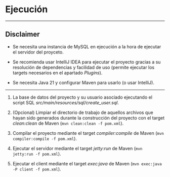 # Ejecución

---

## Disclaimer

- Se necesita una instancia de MySQL en ejecución a la hora de ejecutar el servidor del proyceto.

- Se recomienda usar IntelliJ IDEA para ejecutar el proyecto gracias a su resolución de dependencias y facilidad de uso
(permite ejecutar los targets necesarios en el apartado *Plugins*).

- Se necesita Java 21 y configurar Maven para usarlo (o usar IntelliJ).

---

1. La base de datos del proyecto y su usuario asociado ejecutando el script SQL *src/main/resources/sql/create_user.sql*.

1. (Opcional) Limpiar el directorio de trabajo de aquellos archivos que hayan sido
generados durante la construcción del proyecto con el target *clean:clean* de Maven
(```mvn clean:clean -f pom.xml```).

2. Compilar el proyecto mediante el target *compiler:compile* de Maven (```mvn compiler:compile -f pom.xml```).

3. Ejecutar el servidor mediante el target *jetty:run* de Maven (```mvn jetty:run -f pom.xml```).

4. Ejecutar el client mediante el target *exec:java* de Maven (```mvn exec:java -P client -f pom.xml```).